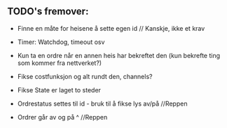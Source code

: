 ## TODO's fremover:

- Finne en måte for heisene å sette egen id // Kanskje, ikke et krav
- Timer: Watchdog, timeout osv
- Kun ta en ordre når en annen heis har bekreftet den (kun bekrefte ting som kommer fra nettverket?)

- Fikse costfunksjon og alt rundt den, channels?
- Fikse State er laget to steder
- Ordrestatus settes til id - bruk til å fikse lys av/på //Reppen
- Ordrer går av og på ^ //Reppen